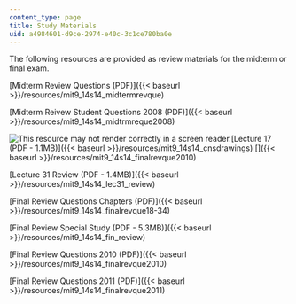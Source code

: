 ```yaml
---
content_type: page
title: Study Materials
uid: a4984601-d9ce-2974-e40c-3c1ce780ba0e
---
```


The following resources are provided as review materials for the midterm or final exam.

[Midterm Review Questions (PDF)]({{< baseurl >}}/resources/mit9_14s14_midtermrevque)

[Midterm Reivew Student Questions 2008 (PDF)]({{< baseurl >}}/resources/mit9_14s14_midtrmreque2008)

![This resource may not render correctly in a screen reader.](/images/inacessible.gif)[Lecture 17 (PDF - 1.1MB)]({{< baseurl >}}/resources/mit9_14s14_cnsdrawings) []({{< baseurl >}}/resources/mit9_14s14_finalrevque2010) 

[Lecture 31 Review (PDF - 1.4MB)]({{< baseurl >}}/resources/mit9_14s14_lec31_review)

[Final Review Questions Chapters (PDF)]({{< baseurl >}}/resources/mit9_14s14_finalrevque18-34)

[Final Review Special Study (PDF - 5.3MB)]({{< baseurl >}}/resources/mit9_14s14_fin_review)

[Final Review Questions 2010 (PDF)]({{< baseurl >}}/resources/mit9_14s14_finalrevque2010)

[Final Review Questions 2011 (PDF)]({{< baseurl >}}/resources/mit9_14s14_finalrevque2011)